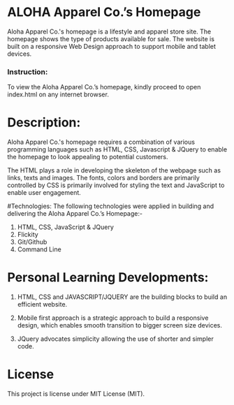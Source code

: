 
# ALOHA Apparel Co.’s Homepage	
Aloha Apparel Co.'s homepage is a lifestyle and apparel store site. The homepage shows the type of products  available for sale.  The website is built on a responsive Web Design approach to support mobile and tablet devices.  

###  Instruction: 
To view the Aloha Apparel Co.’s homepage, kindly proceed to open index.html on any internet browser. 


# Description: 
 Aloha Apparel Co.'s homepage requires a combination of various programming languages such as HTML, CSS, Javascript & JQuery to enable the homepage to look appealing to potential customers.

The HTML plays a role in developing the skeleton of the webpage such as links, texts and images. The fonts, colors and borders are primarily controlled by CSS is primarily involved for styling the text and JavaScript to enable user engagement.


#Technologies: 
The following technologies were applied in building and delivering the Aloha Apparel Co.’s Homepage:- 

1.	HTML, CSS, JavaScript & JQuery 
1.	Flickity
1.	Git/Github
1.	Command Line


#  Personal Learning Developments: 
1.	HTML, CSS and JAVASCRIPT/JQUERY are the building blocks to build an efficient website.

1.	Mobile first approach is a strategic approach to build a responsive design, which enables smooth transition     to bigger screen size devices. 

1.	JQuery advocates simplicity allowing the use of shorter and  simpler code. 


# License 
This project is license under MIT License (MIT).
